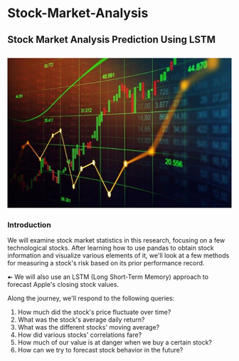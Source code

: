 # Stock-Market-Analysis
## Stock Market Analysis Prediction Using LSTM 
![](IMG_6284.JPG)
---

### Introduction
We will examine stock market statistics in this research, focusing on a few technological stocks. After learning how to use pandas to obtain stock information and visualize various elements of it, we'll look at a few methods for measuring a stock's risk based on its prior performance record.

➼ We will also use an LSTM (Long Short-Term Memory) approach to forecast Apple's closing stock values.

Along the journey, we'll respond to the following queries:

1. How much did the stock's price fluctuate over time?
2. What was the stock's average daily return?
3. What was the different stocks' moving average?
4. How did various stocks' correlations fare?
5. How much of our value is at danger when we buy a certain stock?
6. How can we try to forecast stock behavior in the future?
